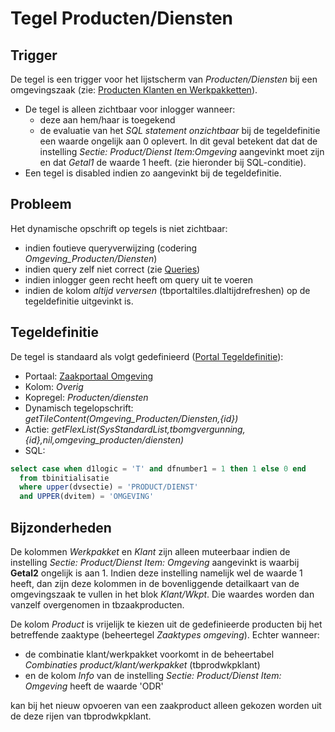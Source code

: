 # Tegel Producten/Diensten

## Trigger

De tegel is een trigger voor het lijstscherm van _Producten/Diensten_ bij een omgevingszaak (zie: [Producten Klanten en Werkpakketten](../../../instellen_inrichten/producten_klanten_werkpakketten.md)).

- De tegel is alleen zichtbaar voor inlogger wanneer:
  - deze aan hem/haar is toegekend
  - de evaluatie van het _SQL statement onzichtbaar_ bij de tegeldefinitie een waarde ongelijk aan 0 oplevert. In dit geval betekent dat dat de instelling _Sectie: Product/Dienst Item:Omgeving_ aangevinkt moet zijn en dat _Getal1_ de waarde 1 heeft. (zie hieronder bij SQL-conditie).
- Een tegel is disabled indien zo aangevinkt bij de tegeldefinitie.

## Probleem

Het dynamische opschrift op tegels is niet zichtbaar:

- indien foutieve queryverwijzing (codering _Omgeving_Producten/Diensten_)
- indien query zelf niet correct (zie [Queries](../../../instellen_inrichten/queries.md))
- indien inlogger geen recht heeft om query uit te voeren
- indien de kolom _altijd verversen_ (tbportaltiles.dlaltijdrefreshen) op de tegeldefinitie uitgevinkt is.

## Tegeldefinitie

De tegel is standaard als volgt gedefinieerd ([Portal Tegeldefinitie](../../../instellen_inrichten/portaldefinitie/portal_tegel.md)):

- Portaal: [Zaakportaal Omgeving](/probleemoplossing/portalen_en_moduleschermen/zaakportaal_omgeving.md)
- Kolom: _Overig_
- Kopregel: _Producten/diensten_
- Dynamisch tegelopschrift: _getTileContent(Omgeving_Producten/Diensten,{id})_
- Actie: _getFlexList(SysStandardList,tbomgvergunning,{id},nil,omgeving_producten/diensten)_
- SQL:

```sql
select case when d1logic = 'T' and dfnumber1 = 1 then 1 else 0 end
  from tbinitialisatie
  where upper(dvsectie) = 'PRODUCT/DIENST'
  and UPPER(dvitem) = 'OMGEVING'
```

## Bijzonderheden

De kolommen _Werkpakket_ en _Klant_ zijn alleen muteerbaar indien de instelling _Sectie: Product/Dienst Item: Omgeving_ aangevinkt is waarbij **Getal2** ongelijk is aan 1. Indien deze instelling namelijk wel de waarde 1 heeft, dan zijn deze kolommen in de bovenliggende detailkaart van de omgevingszaak te vullen in het blok _Klant/Wkpt_. Die waardes worden dan vanzelf overgenomen in tbzaakproducten.

De kolom _Product_ is vrijelijk te kiezen uit de gedefinieerde producten bij het betreffende zaaktype (beheertegel _Zaaktypes omgeving_).
Echter wanneer:

- de combinatie klant/werkpakket voorkomt in de beheertabel _Combinaties product/klant/werkpakket_ (tbprodwkpklant)
- en de kolom _Info_ van de instelling _Sectie: Product/Dienst Item: Omgeving_ heeft de waarde 'ODR'

kan bij het nieuw opvoeren van een zaakproduct alleen gekozen worden uit de deze rijen van tbprodwkpklant.
